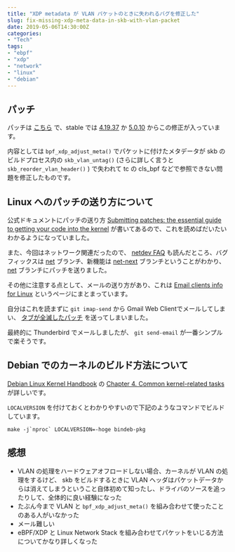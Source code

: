 ```yaml
---
title: "XDP metadata が VLAN パケットのときに失われるバグを修正した"
slug: fix-missing-xdp-meta-data-in-skb-with-vlan-packet
date: 2019-05-06T14:30:00Z
categories: 
- "Tech"
tags: 
- "ebpf"
- "xdp"
- "network"
- "linux"
- "debian"
---
```



## パッチ

パッチは [こちら][1] で、stable では [4.19.37][2] か [5.0.10][3] からこの修正が入っています。

内容としては `bpf_xdp_adjust_meta()` でパケットに付けたメタデータが skb のビルドプロセス内の `skb_vlan_untag()` (さらに詳しく言うと `skb_reorder_vlan_header()` ) で失われて tc の cls_bpf などで参照できない問題を修正したものです。

## Linux へのパッチの送り方について

公式ドキュメントにパッチの送り方 [Submitting patches: the essential guide to getting your code into the kernel][4] が書いてあるので、これを読めばだいたいわかるようになっていました。

また、今回はネットワーク関連だったので、 [netdev FAQ][5] も読んだところ、バグフィックスは [net][6] ブランチ、新機能は [net-next][7] ブランチということがわかり、 [net][6] ブランチにパッチを送りました。

その他に注意する点として、メールの送り方があり、これは [Email clients info for Linux][8] というページにまとまっています。

自分はこれを読まずに `git imap-send` から Gmail Web Clientでメールしてしまい、 [タブが全滅したパッチ][9] を送ってしまいました。

最終的に Thunderbird でメールしましたが、 `git send-email` が一番シンプルで楽そうです。

## Debian でのカーネルのビルド方法について

[Debian Linux Kernel Handbook][10] の [Chapter 4. Common kernel-related tasks][11] が詳しいです。

`LOCALVERSION` を付けておくとわかりやすいので下記のようなコマンドでビルドしています。

```shell
make -j`nproc` LOCALVERSION=-hoge bindeb-pkg
```

## 感想

- VLAN の処理をハードウェアオフロードしない場合、カーネルが VLAN の処理をするけど、 skb をビルドするときに VLAN ヘッダはパケットデータからは消えてしまうということ自体初めて知ったし、ドライバのソースを追ったりして、全体的に良い経験になった
- たぶん今まで VLAN と `bpf_xdp_adjust_meta()` を組み合わせて使ったことのある人がいなかった
- メール難しい
- eBPF/XDP と Linux Network Stack を組み合わせてパケットをいじる方法についてかなり詳しくなった

 [1]: https://git.kernel.org/pub/scm/linux/kernel/git/torvalds/linux.git/commit/?id=d85e8be2a5a02869f815dd0ac2d743deb4cd7957
 [2]: https://cdn.kernel.org/pub/linux/kernel/v4.x/ChangeLog-4.19.37
 [3]: https://cdn.kernel.org/pub/linux/kernel/v5.x/ChangeLog-5.0.10
 [4]: https://www.kernel.org/doc/html/latest/process/submitting-patches.html
 [5]: https://www.kernel.org/doc/html/latest/networking/netdev-FAQ.html
 [6]: https://git.kernel.org/pub/scm/linux/kernel/git/davem/net.git
 [7]: https://git.kernel.org/pub/scm/linux/kernel/git/davem/net-next.git
 [8]: https://www.kernel.org/doc/html/latest/process/email-clients.html
 [9]: https://patchwork.ozlabs.org/patch/1085113/
 [10]: https://kernel-team.pages.debian.net/kernel-handbook/index.html
 [11]: https://kernel-team.pages.debian.net/kernel-handbook/ch-common-tasks.html
